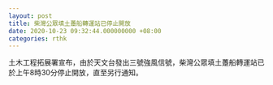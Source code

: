 ```yaml
---
layout: post
title: 柴灣公眾填土躉船轉運站已停止開放
date: 2020-10-23 09:32:44.000000000 +08:00
categories: rthk
---
```


土木工程拓展署宣布，由於天文台發出三號強風信號，柴灣公眾填土躉船轉運站已於上午8時30分停止開放，直至另行通知。
